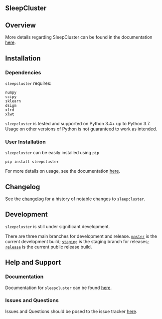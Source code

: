 ## SleepCluster

## Overview

More details regarding SleepCluster can be found in the documentation [here](https://github.com/paradoxysm/dsigm/tree/master/doc).

## Installation

### Dependencies

`sleepcluster` requires:
```
numpy
scipy
sklearn
dsigm
xlrd
xlwt
```
`sleepcluster` is tested and supported on Python 3.4+ up to Python 3.7. Usage on other versions of Python is not guaranteed to work as intended.

### User Installation

`sleepcluster` can be easily installed using ```pip```

```
pip install sleepcluster
```

For more details on usage, see the documentation [here](https://github.com/paradoxysm/sleepcluster/tree/master/doc).

## Changelog

See the [changelog](https://github.com/paradoxysm/sleepcluster/blob/master/CHANGES.md) for a history of notable changes to `sleepcluster`.

## Development

`sleepcluster` is still under significant development.

There are three main branches for development and release. [`master`](https://github.com/paradoxysm/sleepcluster) is the current development build; [`staging`](https://github.com/paradoxysm/sleepcluster/tree/staging) is the staging branch for releases; [`release`](https://github.com/paradoxysm/sleepcluster/tree/release) is the current public release build.

## Help and Support

### Documentation

Documentation for `sleepcluster` can be found [here](https://github.com/paradoxysm/sleepcluster/tree/master/doc).

### Issues and Questions

Issues and Questions should be posed to the issue tracker [here](https://github.com/paradoxysm/sleepcluster/issues).
